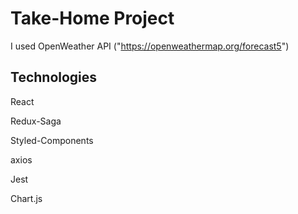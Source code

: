 # Take-Home Project

I used OpenWeather API ("https://openweathermap.org/forecast5")

## Technologies

React

Redux-Saga

Styled-Components

axios

Jest

Chart.js
